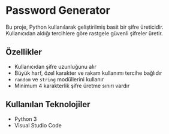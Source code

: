 # Password Generator

Bu proje, Python kullanılarak geliştirilmiş basit bir şifre üreticidir.  
Kullanıcıdan aldığı tercihlere göre rastgele güvenli şifreler üretir.

## Özellikler

- Kullanıcıdan şifre uzunluğunu alır
- Büyük harf, özel karakter ve rakam kullanımı tercihe bağlıdır
- `random` ve `string` modüllerini kullanır
- Minimum 4 karakterlik şifre üretme sınırı vardır

## Kullanılan Teknolojiler

- Python 3
- Visual Studio Code
